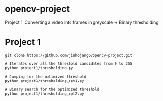 # opencv-project  
Project 1: Converting a video into frames in greyscale -> Binary thresholding  

# Project 1
```
git clone https://github.com/jinhojang6/opencv-project.git

# Iterates over all the threshold candidates from 0 to 255
python project1/thresholding.py 

# Jumping for the optimized threshold
python project1/thresholding_opt1.py 

# Binary search for the optimized threshold
python project1/thresholding_opt2.py 

```